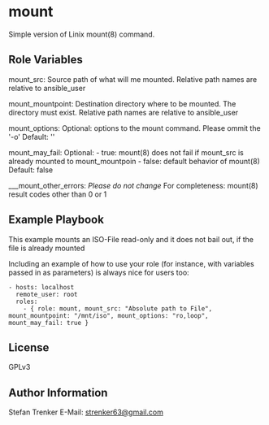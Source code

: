 mount
=====

Simple version of Linix mount(8) command.

Role Variables
--------------

mount_src:
  Source path of what will me mounted.
  Relative path names are relative to ansible_user

mount_mountpoint:
  Destination directory where to be mounted. The directory must exist.
  Relative path names are relative to ansible_user

mount_options:
  Optional: options to the mount command.
  Please ommit the '-o'
  Default: ''
  
mount_may_fail:
  Optional:
    - true: mount(8) does not fail if mount_src is already mounted to mount_mountpoin
    - false: default behavior of mount(8)
  Default: false

___mount_other_errors: _Please do not change_
  For completeness: mount(8) result codes other than 0 or 1

Example Playbook
----------------

This example mounts an ISO-File read-only and it does not bail out, if the file is already mounted 

Including an example of how to use your role (for instance, with variables passed in as parameters) is always nice for users too:

    - hosts: localhost
      remote_user: root
      roles:
        - { role: mount, mount_src: "Absolute path to File", mount_mountpoint: "/mnt/iso", mount_options: "ro,loop", mount_may_fail: true }

License
-------

GPLv3

Author Information
------------------

Stefan Trenker
E-Mail: strenker63@gmail.com